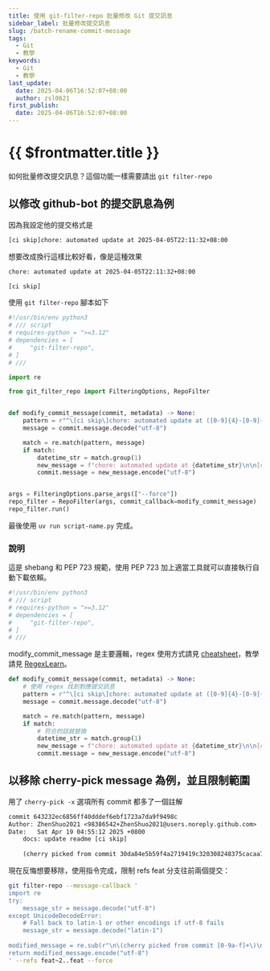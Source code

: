 ```yaml
---
title: 使用 git-filter-repo 批量修改 Git 提交訊息
sidebar_label: 批量修改提交訊息
slug: /batch-rename-commit-message
tags:
  - Git
  - 教學
keywords:
  - Git
  - 教學
last_update:
  date: 2025-04-06T16:52:07+08:00
  author: zsl0621
first_publish:
  date: 2025-04-06T16:52:07+08:00
---
```


# {{ $frontmatter.title }}

如何批量修改提交訊息？這個功能一樣需要請出 `git filter-repo`

## 以修改 github-bot 的提交訊息為例

因為我設定他的提交格式是

```sh
[ci skip]chore: automated update at 2025-04-05T22:11:32+08:00
```

想要改成換行這樣比較好看，像是這種效果

```sh
chore: automated update at 2025-04-05T22:11:32+08:00

[ci skip]
```

使用 `git filter-repo` 腳本如下

```py
#!/usr/bin/env python3
# /// script
# requires-python = ">=3.12"
# dependencies = [
#     "git-filter-repo",
# ]
# ///

import re

from git_filter_repo import FilteringOptions, RepoFilter


def modify_commit_message(commit, metadata) -> None:
    pattern = r"^\[ci skip\]chore: automated update at ([0-9]{4}-[0-9]{2}-[0-9]{2}T[0-9]{2}:[0-9]{2}:[0-9]{2}\+[0-9]{2}:[0-9]{2})$"
    message = commit.message.decode("utf-8")

    match = re.match(pattern, message)
    if match:
        datetime_str = match.group(1)
        new_message = f"chore: automated update at {datetime_str}\n\n[ci skip]"
        commit.message = new_message.encode("utf-8")


args = FilteringOptions.parse_args(["--force"])
repo_filter = RepoFilter(args, commit_callback=modify_commit_message)
repo_filter.run()
```

最後使用 `uv run script-name.py` 完成。

### 說明

這是 shebang 和 PEP 723 規範，使用 PEP 723 加上適當工具就可以直接執行自動下載依賴。

```py
#!/usr/bin/env python3
# /// script
# requires-python = ">=3.12"
# dependencies = [
#     "git-filter-repo",
# ]
# ///
```

modify_commit_message 是主要邏輯，regex 使用方式請見 [cheatsheet](https://zsl0621.cc/memo/python/regex)，教學請見 [RegexLearn](https://regexlearn.com/learn/regex101)。

```py
def modify_commit_message(commit, metadata) -> None:
    # 使用 regex 找到對應提交訊息
    pattern = r"^\[ci skip\]chore: automated update at ([0-9]{4}-[0-9]{2}-[0-9]{2}T[0-9]{2}:[0-9]{2}:[0-9]{2}\+[0-9]{2}:[0-9]{2})$"
    message = commit.message.decode("utf-8")

    match = re.match(pattern, message)
    if match:
        # 符合的話就替換
        datetime_str = match.group(1)
        new_message = f"chore: automated update at {datetime_str}\n\n[ci skip]"
        commit.message = new_message.encode("utf-8")
```

## 以移除 cherry-pick message 為例，並且限制範圍

用了 `cherry-pick -x` 選項所有 commit 都多了一個註解

```txt
commit 643232ec6856ff40dddef6ebf1723a7da9f9498c
Author: ZhenShuo2021 <98386542+ZhenShuo2021@users.noreply.github.com>
Date:   Sat Apr 19 04:55:12 2025 +0800
    docs: update readme [ci skip]
    
    (cherry picked from commit 30da84e5b59f4a2719419c320308248375cacaa7)
```

現在反悔想要移除，使用指令完成，限制 refs feat 分支往前兩個提交：

```sh
git filter-repo --message-callback '
import re
try:
    message_str = message.decode("utf-8")
except UnicodeDecodeError:
    # Fall back to latin-1 or other encodings if utf-8 fails
    message_str = message.decode("latin-1")
    
modified_message = re.sub(r"\n\(cherry picked from commit [0-9a-f]+\)\n?", "\n", message_str)
return modified_message.encode("utf-8")
' --refs feat~2..feat --force
```
